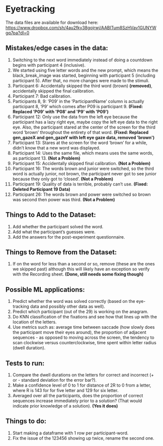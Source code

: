 # Eyetracking

The data files are available for download here: 
https://www.dropbox.com/sh/4au2fky38gojrwj/AABITum8SzHVav1GUNYWgq7pa?dl=0


## Mistakes/edge cases in the data:
1. Switching to the next word immediately instead of doing a countdown begins with participant 4 (inclusive).
2. We started using five letter words and the new prompt, which means the  black_break_image was started, beginning with participant 5 (including participant 5). After that, no more changes were made to the stimuli.
3. Participant 6: Accidentally skipped the third word (brown) **(removed)**, accidentally skipped the final calibration.
4. Participant 7: Bad calibration.
5. Participants 8, 9: ‘P09’ in the ‘ParticipantName’ column is actually participant 8, ‘P9’ which comes after P09 is participant 9. **(Fixed: Replaced 'P09' with 'P08' and 'P9' with 'P09')**
6. Participant 12: Only use the data from the left eye because the participant has a lazy right eye, maybe copy the left eye data to the right eye. Also, the participant stared at the center of the screen for the third word ‘brown’ throughout the entirety of that word. **(Fixed: Replaced gen_gazeX and gen_gazeY with left eye gaze data, removed 'brown')**
7. Participant 13: Stares at the screen for the word ‘brown’ for a while, didn’t know that a new word was displayed.
8. Participant 14: Uses the same file, which means uses the same words, as participant 13. **(Not a Problem)**
9. Participant 15: Accidentally skipped final calibration. **(Not a Problem)**
10. Participant 16: The words brown and junior were switched, so the third word is actually junior, not brown, the participant never got to see junior because they only got to ‘closed’.  **(Not a Problem)**
11. Participant 19: Quality of data is terrible, probably can’t use. **(Fixed: Deleted Participant 19 Data)**
12. Participant 26: The words brown and power were switched so brown was second then power was third. **(Not a Problem)**


## Things to Add to the Dataset:
1. Add whether the participant solved the word.
2. Add what the participant’s guesses were.
3. Add the answers for the post-experiment questionnaire.

## Things to Remove from the Dataset:
1. If on the word for less than a second or so, remove (these are the ones we skipped past) although this will likely have an exception so verify with the Recording sheet. **(Done, still needs some fixing though)**

## Possible ML applications:
1. Predict whether the word was solved correctly (based on the eye-tracking data and possibly other data as well).
2. Predict which participant (out of the 29) is working on the anagram. 
3. Do KNN classification of the fixations and see how that lines up with the location of the letters.
4. Use metrics such as: average time between saccade (how slowly does the participant move their eyes around), the proportion of adjacent sequences - as opposed to moving across the screen, the tendency to scan clockwise versus counterclockwise, time spent within letter radius (dwell duration).

## Tests to run:
1. Compare the dwell durations on the letters for correct and incorrect (+ or - standard deviation for the error bar?).
2. Make a confidence level of 0 to 1 for distance of 2R to 0 from a letter, where R is 143 for for five letter and 129 for six letter. 
3. Averaged over all the participants, does the proportion of correct sequences increase immediately prior to a solution? (That would indicate prior knowledge of a solution). **(Yes it does)**

## Things to do:
1. Start making a dataframe with 1 row per participant-word.
2. Fix the issue of the 123456 showing up twice, rename the second one.



